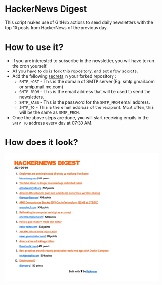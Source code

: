 # HackerNews Digest

This script makes use of GitHub actions to send daily newsletters with the top 10 posts from HackerNews of the previous day.

# How to use it?
- If you are interested to subscribe to the newsletter, you will have to run the cron yourself.
- All you have to do is [fork](https://docs.github.com/en/github/getting-started-with-github/quickstart/fork-a-repo) this repository, and set a few secrets.
- Add the following [secrets](https://docs.github.com/en/actions/reference/encrypted-secrets#creating-encrypted-secrets-for-a-repository) in your forked repository :
  - `SMTP_HOST` - This is the domain of SMTP server (Eg: smtp.gmail.com or smtp.mail.me.com)
  - `SMTP_FROM` - This is the email address that will be used to send the newsletters.
  - `SMTP_PASS` - This is the password for the `SMTP_FROM` email address.
  - `SMTP_TO` - This is the email address of the recipient. Most often, this will be the same as `SMTP_FROM`.
- Once the above steps are done, you will start receiving emails in the `SMTP_TO` address every day at 07:30 AM.

# How does it look?

![image](screenshot.png)